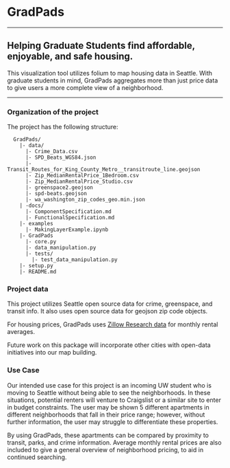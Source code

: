 # GradPads

----

## Helping Graduate Students find affordable, enjoyable, and safe housing.

This visualization tool utilizes folium to map housing data in Seattle. With graduate students in mind, GradPads aggregates more than just price data to give users a more complete view of a neighborhood.

----

### Organization of the project

The project has the following structure:

```
  GradPads/
    |- data/
      |- Crime_Data.csv
      |- SPD_Beats_WGS84.json
      |- Transit_Routes_for_King_County_Metro__transitroute_line.geojson
      |- Zip_MedianRentalPrice_1Bedroom.csv
      |- Zip_MedianRentalPrice_Studio.csv
      |- greenspace2.geojson
      |- spd-beats.geojson
      |- wa_washington_zip_codes_geo.min.json
    | -docs/
      |- ComponentSpecification.md
      |- FunctionalSpecification.md
    |- examples
      |- MakingLayerExample.ipynb
    |- GradPads
      |- core.py
      |- data_manipulation.py
      |- tests/
        |- test_data_manipulation.py
    |- setup.py
    |- README.md
```

### Project data

This project utilizes Seattle open source data for crime, greenspace, and transit info. It also uses open source data for geojson zip code objects.

For housing prices, GradPads uses [Zillow Research data](https://www.zillow.com/research/data/) for monthly rental averages.

Future work on this package will incorporate other cities with open-data initiatives into our map building.

### Use Case

Our intended use case for this project is an incoming UW student who is moving to Seattle without being able to see the neighborhoods. In these situations, potential renters will venture to Craigslist or a similar site to enter in budget constraints. The user may be shown 5 different apartments in different neighborhoods that fall in their price range; however, without further information, the user may struggle to differentiate these properties.

By using GradPads, these apartments can be compared by proximity to transit, parks, and crime information. Average monthly rental prices are also included to give a general overview of neighborhood pricing, to aid in continued searching. 
